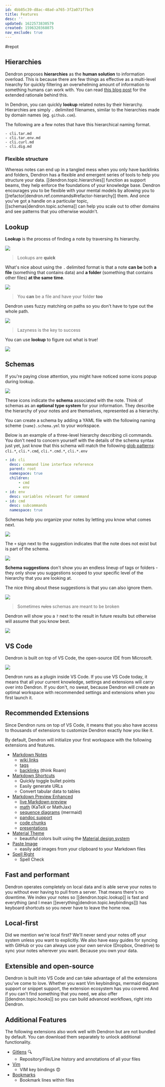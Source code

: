 ```yaml
---
id: 4bb85c39-d8ac-48ad-a765-3f2a071f7bc9
title: Features
desc: ''
updated: 1622573830579
created: 1596320368075
nav_exclude: true
---
```


#repot

## Hierarchies

Dendron proposes **hierarchies** as the **human solution** to information overload. This is because there are few things as effective as a multi-level hiearchy for quickly filtering an overwhelming amount of information to something humans can work with. You can read [this blog post](https://www.kevinslin.com/notes/e1455752-b052-4212-ac6e-cc054659f2bb.html) for the extended rationale behind this.

In Dendron, you can quickly **lookup** related notes by their hierarchy. Hierarchies are simply `.` delimited filenames, similar to the hierarchies made by domain names (eg. `github.com`).

The following are a few notes that have this hierarchical naming format.

```
- cli.tar.md
- cli.tar.env.md
- cli.curl.md
- cli.dig.md
```

### Flexible structure

Whereas notes can end up in a tangled mess when you only have backlinks and folders, Dendron has a flexible and emergent series of tools to help you structure your data. [[dendron.topic.hierarchies]] function as support beams, they help enforce the foundations of your knowledge base. Dendron encourages you to be flexible with your mental models by allowing you to [[refactor|dendron.ref.commands#refactor-hierarchy]] them. And once you've got a handle on a particular topic, [[schemas|dendron.topic.schema]] can help you scale out to other domains and see patterns that you otherwise wouldn't.

## Lookup

**Lookup** is the process of finding a note by traversing its hierarchy.

![](https://foundation-prod-assetspublic53c57cce-8cpvgjldwysl.s3-us-west-2.amazonaws.com/assets/images/lookup-cli.gif)

> Lookups are **quick**

What's nice about using the `.` delimited format is that a note **can be** both **a file** (something that contains data) and **a folder** (something that contains other files) **at the same time**.

![](https://foundation-prod-assetspublic53c57cce-8cpvgjldwysl.s3-us-west-2.amazonaws.com/assets/images/lookup-folder_and_file.gif)

> You **can** be a file and have your folder **too**

Dendron uses fuzzy matching on paths so you don't have to type out the whole path.

![](https://foundation-prod-assetspublic53c57cce-8cpvgjldwysl.s3-us-west-2.amazonaws.com/assets/images/lookup-fuzzy.gif)

> Lazyness is the key to success

You can use **lookup** to figure out what is true!

![](https://foundation-prod-assetspublic53c57cce-8cpvgjldwysl.s3-us-west-2.amazonaws.com/assets/images/lookup-bool.gif)

## Schemas

If you're paying close attention, you might have noticed some icons popup during lookup.

![](https://foundation-prod-assetspublic53c57cce-8cpvgjldwysl.s3-us-west-2.amazonaws.com/assets/images/schema-closeup.jpg)

These icons indicate the **schema** associated with the note. Think of schemas as an **optional type system** for your information. They describe the hierarchy of your notes and are themselves, represented as a hierarchy.

You can create a schema by adding a YAML file with the following naming scheme `{name}.schema.yml` to your workspace.

Below is an example of a three-level hierarchy describing cli commands. You don't need to concern yourself with the details of the schema syntax just yet, just know that this schema will match the following [glob patterns](https://facelessuser.github.io/wcmatch/glob/): `cli.*`, `cli.*.cmd`, `cli.*.cmd.*`, `cli.*.env`

```yml
- id: cli
  desc: command line interface reference
  parent: root
  namespace: true
  children:
      - cmd
      - env
- id: env
  desc: variables relevant for command
- id: cmd
  desc: subcommands
  namespace: true
```

Schemas help you organize your notes by letting you know what comes next.

![](https://foundation-prod-assetspublic53c57cce-8cpvgjldwysl.s3-us-west-2.amazonaws.com/assets/images/schema-suggest.gif)

The `+` sign next to the suggestion indicates that the note does not exist but is part of the schema.

![](https://foundation-prod-assetspublic53c57cce-8cpvgjldwysl.s3-us-west-2.amazonaws.com/assets/images/schema-plus.jpg)

**Schema suggestions** don't show you an endless lineup of tags or folders - they only show you suggestions scoped to your specific level of the hierarchy that you are looking at.

The nice thing about these suggestions is that you can also ignore them.

![](https://foundation-prod-assetspublic53c57cce-8cpvgjldwysl.s3-us-west-2.amazonaws.com/assets/images/schema-ignore.gif)

> Sometimes ~~rules~~ schemas are meant to be broken

Dendron will show you a `?` next to the result in future results but otherwise will assume that you know best.

![](https://foundation-prod-assetspublic53c57cce-8cpvgjldwysl.s3-us-west-2.amazonaws.com/assets/images/schema-question.jpg)

## VS Code

Dendron is built on top of VS Code, the open-source IDE from Microsoft.

![](https://foundation-prod-assetspublic53c57cce-8cpvgjldwysl.s3-us-west-2.amazonaws.com/assets/images/code-banner.jpg)

Dendron runs as a plugin inside VS Code. If you use VS Code today, it means that all your current knowledge, settings and extensions will carry over into Dendron. If you don't, no sweat, because Dendron will create an optimal workspace with recommended settings and extensions when you first launch it.

## Recommended Extensions

Since Dendron runs on top of VS Code, it means that you also have access to thousands of extensions to customize Dendron exactly how you like it.

By default, Dendron will initialize your first workspace with the following extensions and features.

-   [Markdown Notes](https://marketplace.visualstudio.com/items?itemName=kortina.vscode-markdown-notes)
    -   [wiki links](https://marketplace.visualstudio.com/items?itemName=kortina.vscode-markdown-notes)
    -   [tags](https://marketplace.visualstudio.com/items?itemName=kortina.vscode-markdown-notes)
    -   [backlinks](https://marketplace.visualstudio.com/items?itemName=kortina.vscode-markdown-notes) (think Roam)
-   [Markdown Shortcuts](https://marketplace.visualstudio.com/items?itemName=mdickin.markdown-shortcuts)
    -   Quickly toggle bullet points
    -   Easily generate URLs
    -   Convert tabular data to tables
-   [Markdown Preview Enhanced](https://marketplace.visualstudio.com/items?itemName=shd101wyy.markdown-preview-enhanced)
    -   [live Markdown preview](https://marketplace.visualstudio.com/items?itemName=shd101wyy.markdown-preview-enhanced)
    -   [math](https://shd101wyy.github.io/markdown-preview-enhanced/#/math) (KaTeX or MathJax)
    -   [sequence diagrams](https://shd101wyy.github.io/markdown-preview-enhanced/#/diagrams?id=mermaid) (mermaid)
    -   [pandoc support](https://shd101wyy.github.io/markdown-preview-enhanced/#/pandoc)
    -   [code chunks](https://shd101wyy.github.io/markdown-preview-enhanced/#/code-chunk)
    -   [presentations](https://rawgit.com/shd101wyy/markdown-preview-enhanced/master/docs/presentation-intro.html)
-   [Material Theme](https://marketplace.visualstudio.com/items?itemName=equinusocio.vsc-material-theme)
    -   beautiful colors built using the [Material design system](https://material.io/)
-   [Paste Image](https://marketplace.visualstudio.com/items?itemName=mushan.vscode-paste-image)
    -   easily add images from your clipboard to your Markdown files
-   [Spell Right](https://marketplace.visualstudio.com/items?itemName=ban.spellright)
    -   Spell Check

## Fast and performant

Dendron operates completely on local data and is able serve your notes to you without ever having to pull from a server. That means there's no downtime. We index your notes so [[dendron.topic.lookup]] is fast and everything (and I mean [[everything|dendron.topic.keybindings]]) has keyboard shortcuts so you never have to leave the home row.

## Local-first

Did we mention we're local first? We'll never send your notes off your system unless you want to explicitly. We also have easy guides for syncing with GitHub or you can always use your own service (Dropbox, Onedrive) to sync your notes wherever you want. Because you own your data.

## Extensible and open-source

Dendron is built into VS Code and can take advantage of all the extensions you've come to love. Whether you want Vim keybindings, mermaid diagram support or snippet support, the extension ecosystem has you covered. And if you can't find something that you need, we also offer [[dendron.topic.hooks]] so you can build advanced workflows, right into Dendron.

## Additional Features

The following extensions also work well with Dendron but are not bundled by default. You can download them separately to unlock additional functionality.

-   [Gitlens](https://marketplace.visualstudio.com/items?itemName=eamodio.gitlens) 🔍
    -   Repository/File/Line history and annotations of all your files
-   [Vim](https://marketplace.visualstudio.com/items?itemName=vscodevim.vim)
    -   VIM key bindings 😍
-   [Bookmarks](https://marketplace.visualstudio.com/items?itemName=alefragnani.Bookmarks)
    -   Bookmark lines within files
